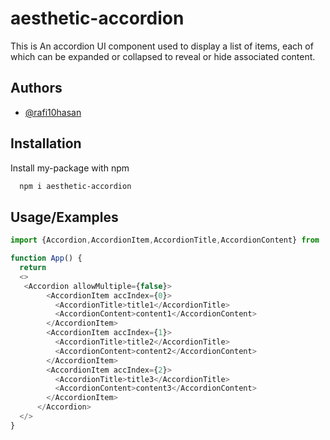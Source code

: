 
# aesthetic-accordion

This is An accordion UI component used to display a list of items, each of which can be expanded or collapsed to reveal or hide associated content.


## Authors

- [@rafi10hasan](https://github.com/rafi10hasan)


## Installation

Install my-package with npm

```bash
  npm i aesthetic-accordion

```
    
## Usage/Examples

```javascript
import {Accordion,AccordionItem,AccordionTitle,AccordionContent} from 'aesthetic-accordion'

function App() {
  return 
  <> 
   <Accordion allowMultiple={false}>
        <AccordionItem accIndex={0}>
          <AccordionTitle>title1</AccordionTitle>
          <AccordionContent>content1</AccordionContent>
        </AccordionItem>
        <AccordionItem accIndex={1}>
          <AccordionTitle>title2</AccordionTitle>
          <AccordionContent>content2</AccordionContent>
        </AccordionItem>
        <AccordionItem accIndex={2}>
          <AccordionTitle>title3</AccordionTitle>
          <AccordionContent>content3</AccordionContent>
        </AccordionItem>
      </Accordion>
  </>
}
```

